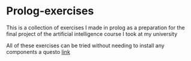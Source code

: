 # Prolog-exercises
This is a collection of exercises I made in prolog as a preparation for the final project of the artificial intelligence course I took at my university

All of these exercises can be tried without needing to install any components a questo [link](https://swish.swi-prolog.org)
